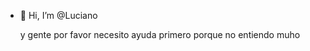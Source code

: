 - 👋 Hi, I’m @Luciano

   y gente por favor necesito ayuda primero porque no entiendo muho 
<!---  mi mama esta muy enferma y ya no se que hacer para recaudar dinero   

de corazon se los pido  


Lucianoelpitudo/Lucianoelpitudo is a ✨ special ✨ repository because its `README.md` (this file) appears on your GitHub profile.
You can click the Preview link to take a look at your changes.
--->
